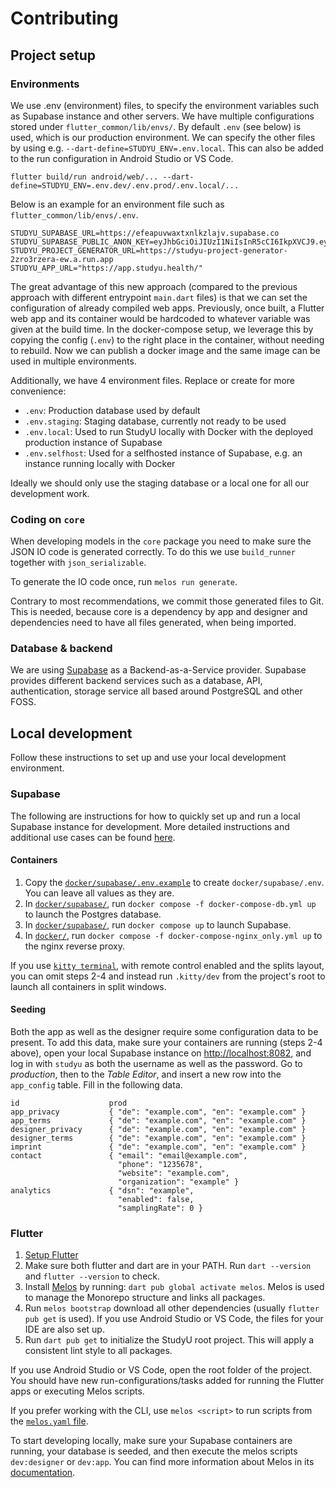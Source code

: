 # Contributing

## Project setup

### Environments

We use .env (environment) files, to specify the environment variables such as
Supabase instance and other servers. We have multiple configurations stored
under `flutter_common/lib/envs/`. By default `.env` (see below) is used, which
is our production environment. We can specify the other files by using e.g.
`--dart-define=STUDYU_ENV=.env.local`. This can also be added to the run
configuration in Android Studio or VS Code.

```shell
flutter build/run android/web/... --dart-define=STUDYU_ENV=.env.dev/.env.prod/.env.local/...
```

Below is an example for an environment file such as
`flutter_common/lib/envs/.env`.

```shell
STUDYU_SUPABASE_URL=https://efeapuvwaxtxnlkzlajv.supabase.co
STUDYU_SUPABASE_PUBLIC_ANON_KEY=eyJhbGciOiJIUzI1NiIsInR5cCI6IkpXVCJ9.eyJyb2xlIjoiYW5vbiIsImlhdCI6MTYyNTUwODMyOCwiZXhwIjoxOTQxMDg0MzI4fQ.PUirsx5Zzhj3akaStc5Djid0aAVza3ELoZ5XUTqM91A
STUDYU_PROJECT_GENERATOR_URL=https://studyu-project-generator-2zro3rzera-ew.a.run.app
STUDYU_APP_URL="https://app.studyu.health/"
```

The great advantage of this new approach (compared to the previous approach
with different entrypoint `main.dart` files) is that we can set the
configuration of already compiled web apps. Previously, once built, a Flutter
web app and its container would be hardcoded to whatever variable was given at
the build time. In the docker-compose setup, we leverage this by copying the
config (`.env`) to the right place in the container, without needing to rebuild.
Now we can publish a docker image and the same image can be used in multiple
environments.

Additionally, we have 4 environment files. Replace or create for more
convenience:

- `.env`: Production database used by default
- `.env.staging`: Staging database, currently not ready to be used
- `.env.local`: Used to run StudyU locally with Docker with the deployed
  production instance of Supabase
- `.env.selfhost`: Used for a selfhosted instance of Supabase, e.g. an instance
  running locally with Docker

Ideally we should only use the staging database or a local one for all our
development work.

### Coding on `core`

When developing models in the `core` package you need to make sure the JSON IO
code is generated correctly. To do this we use `build_runner` together with
`json_serializable`.

To generate the IO code once, run `melos run generate`.

Contrary to most recommendations, we commit those generated files to Git. This
is needed, because core is a dependency by app and designer and dependencies
need to have all files generated, when being imported.

### Database & backend

We are using [Supabase](https://supabase.com/) as a Backend-as-a-Service
provider. Supabase provides different backend services such as a database, API,
authentication, storage service all based around PostgreSQL and other FOSS.

## Local development

Follow these instructions to set up and use your local development environment.

### Supabase

The following are instructions for how to quickly set up and run a local
Supabase instance for development. More detailed instructions and additional use
cases can be found [here](docker).

#### Containers

1. Copy the [`docker/supabase/.env.example`](docker/supabase/.env.example) to
   create `docker/supabase/.env`. You can leave all values as they are.
2. In [`docker/supabase/`](docker/supabase), run `docker compose -f
   docker-compose-db.yml up` to launch the Postgres database.
3. In [`docker/supabase/`](docker/supabase), run `docker compose up` to launch
   Supabase.
4. In [`docker/`](docker), run `docker compose -f docker-compose-nginx_only.yml
   up` to the nginx reverse proxy.

If you use [`kitty terminal`](https://sw.kovidgoyal.net/kitty/), with remote
control enabled and the splits layout, you can omit steps 2-4 and instead run
`.kitty/dev` from the project's root to launch all containers in split windows.

#### Seeding

Both the app as well as the designer require some configuration data to be
present. To add this data, make sure your containers are running (steps 2-4
above), open your local Supabase instance on
[http://localhost:8082](http://localhost:8082), and log in with `studyu` as both
the username as well as the password. Go to *production*, then to the *Table
Editor*, and insert a new row into the `app_config` table. Fill in the following
data.

```plain
id                    prod
app_privacy           { "de": "example.com", "en": "example.com" }
app_terms             { "de": "example.com", "en": "example.com" }
designer_privacy      { "de": "example.com", "en": "example.com" }
designer_terms        { "de": "example.com", "en": "example.com" }
imprint               { "de": "example.com", "en": "example.com" }
contact               { "email": "email@example.com",
                        "phone": "1235678",
                        "website": "example.com",
                        "organization": "example" }
analytics             { "dsn": "example",
                        "enabled": false,
                        "samplingRate": 0 }
```

### Flutter

1. [Setup Flutter](https://flutter.dev/docs/get-started/install)
2. Make sure both flutter and dart are in your PATH. Run `dart --version` and
   `flutter --version` to check.
3. Install [Melos](https://melos.invertase.dev/) by running: `dart pub global
   activate melos`. Melos is used to manage the Monorepo structure and links all
   packages.
4. Run `melos bootstrap` download all other dependencies (usually `flutter pub
   get` is used). If you use Android Studio or VS Code, the files for your IDE
   are also set up.
5. Run `dart pub get` to initialize the StudyU root project. This will apply a
   consistent lint style to all packages.

If you use Android Studio or VS Code, open the root folder of the project. You
should have new run-configurations/tasks added for running the Flutter apps or
executing Melos scripts.

If you prefer working with the CLI, use `melos <script>` to run scripts from the
[`melos.yaml` file](melos.yaml).

To start developing locally, make sure your Supabase containers are running,
your database is seeded, and then execute the melos scripts `dev:designer` or
`dev:app`. You can find more information about Melos in its
[documentation](https://melos.invertase.dev/).
